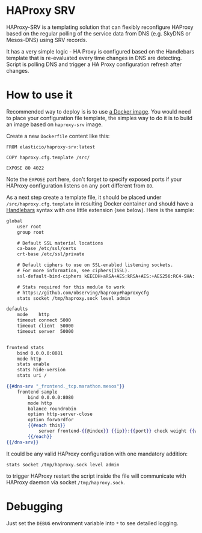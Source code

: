 # HAProxy SRV

HAProxy-SRV is a templating solution that can flexibly reconfigure HAProxy based on the regular polling of the
service data from DNS (e.g. SkyDNS or Mesos-DNS) using SRV records.

It has a very simple logic - HA Proxy is configured based on the Handlebars template that is re-evaluated every time changes in DNS are detecting. Script is polling DNS and trigger a HA Proxy configuration refresh after changes.

# How to use it

Recommended way to deploy is is to use [a Docker image](https://hub.docker.com/r/elasticio/haproxy-srv/). You would need to place your configuration file template, the simples way to do it is to build an image based on ``haproxy-srv`` image. 

Create a new ``Dockerfile`` content like this:

```
FROM elasticio/haproxy-srv:latest

COPY haproxy.cfg.template /src/

EXPOSE 80 4022
```

Note the ``EXPOSE`` part here, don't forget to specify exposed ports if your HAProxy configuration listens on any port different from ``80``.

As a next step create a template file, it should be placed under ``/src/haproxy.cfg.template`` in resulting Docker container and should have a [Handlebars](http://handlebarsjs.com/) syntax with one little extension (see below). Here is the sample:

```hbs
global
    user root
    group root

    # Default SSL material locations
    ca-base /etc/ssl/certs
    crt-base /etc/ssl/private

    # Default ciphers to use on SSL-enabled listening sockets.
    # For more information, see ciphers(1SSL).
    ssl-default-bind-ciphers kEECDH+aRSA+AES:kRSA+AES:+AES256:RC4-SHA:!kEDH:!LOW:!EXP:!MD5:!aNULL:!eNULL

    # Stats required for this module to work
    # https://github.com/observing/haproxy#haproxycfg
    stats socket /tmp/haproxy.sock level admin

defaults
    mode    http
    timeout connect 5000
    timeout client  50000
    timeout server  50000


frontend stats
    bind 0.0.0.0:8081
    mode http
    stats enable
    stats hide-version
    stats uri /

{{#dns-srv "_frontend._tcp.marathon.mesos"}}
    frontend sample
        bind 0.0.0.0:8080
        mode http
        balance roundrobin
        option http-server-close
        option forwardfor
        {{#each this}}
            server frontend-{{@index}} {{ip}}:{{port}} check weight {{weight}}
        {{/each}}
{{/dns-srv}}
```

It could be any valid HAProxy configuration with one mandatory addition:

```
stats socket /tmp/haproxy.sock level admin
```

to trigger HAProxy restart the script inside the file will communicate with HAProxy daemon via socket ```/tmp/haproxy.sock```.

# Debugging

Just set the ``DEBUG`` environment variable into ``*`` to see detailed logging.

